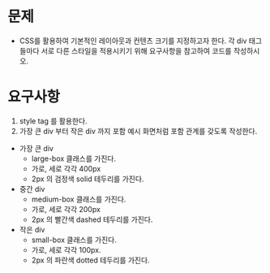 # 문제
- CSS를 활용하여 기본적인 레이아웃과 컨텐츠 크기를 지정하고자 한다. 각 div 태그들마다 서로 다른 스타일을 적용시키기 위해 요구사항을 참고하여 코드를 작성하시오.
# 요구사항
1. style tag 를 활용한다.
2. 가장 큰 div 부터 작은 div 까지 포함 예시 화면처럼 포함 관계를 갖도록 작성한다.

- 가장 큰 div
  - large-box 클래스를 가진다.
  - 가로, 세로 각각 400px
  - 2px 의 검정색 solid 테두리를 가진다.
- 중간 div
  - medium-box 클래스를 가진다.
  - 가로, 세로 각각 200px
  - 2px 의 빨간색 dashed 테두리를 가진다.
- 작은 div
  - small-box 클래스를 가진다.
  - 가로, 세로 각각 100px.
  - 2px 의 파란색 dotted 테두리를 가진다.
